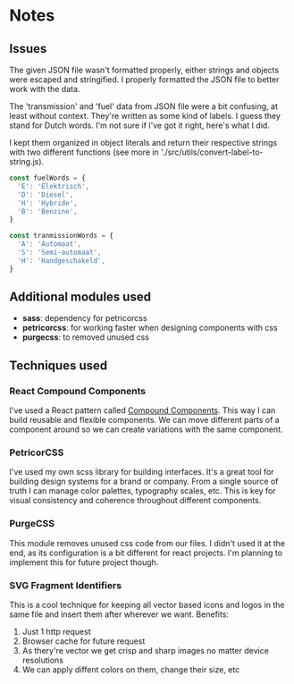 # Notes

## Issues

The given JSON file wasn't formatted properly, either strings and objects were
escaped and stringified. I properly formatted the JSON file to better work with
the data.

The 'transmission' and 'fuel' data from JSON file were a bit confusing, at least
without context. They're written as some kind of labels. I guess they stand for
Dutch words. I'm not sure if I've got it right, here's what I did.

I kept them organized in object literals and return their respective strings
with two different functions (see more in './src/utils/convert-label-to-string.js). 

```js
const fuelWords = {
  'E': 'Elektrisch',
  'D': 'Diesel',
  'H': 'Hybride',
  'B': 'Benzine',
}
```

```js
const tranmissionWords = {
  'A': 'Automaat',
  'S': 'Semi-automaat',
  'H': 'Handgeschakeld',
}
```

## Additional modules used

- **sass**: dependency for petricorcss
- **petricorcss**: for working faster when designing components with css
- **purgecss**: to removed unused css

## Techniques used

### React Compound Components

I've used a React pattern called [Compound Components](https://levelup.gitconnected.com/how-to-use-component-composition-to-create-a-flexible-compound-component-in-react-4024660b9613). This way I can build
reusable and flexible components. We can move different parts of a component
around so we can create variations with the same component.

### PetricorCSS

I've used my own scss library for building interfaces. It's a great tool for
building design systems for a brand or company. From a single source of truth I
can manage color palettes, typography scales, etc. This is key for visual
consistency and coherence throughout different components.

### PurgeCSS

This module removes unused css code from our files. I didn't used it at the end,
as its configuration is a bit different for react projects. I'm planning to
implement this for future project though.

### SVG Fragment Identifiers

This is a cool technique for keeping all vector based icons and logos in the same
file and insert them after wherever we want. Benefits:

1. Just 1 http request
2. Browser cache for future request
3. As thery're vector we get crisp and sharp images no matter device resolutions
4. We can apply diffent colors on them, change their size, etc 

